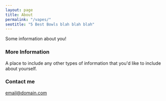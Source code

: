 ```yaml
---
layout: page
title: About
permalink: "/vapes/"
seotitle: "5 Best Bowls blah blah blah"
---
```


Some information about you!

### More Information

A place to include any other types of information that you'd like to include about yourself.

### Contact me

[email@domain.com](mailto:email@domain.com)